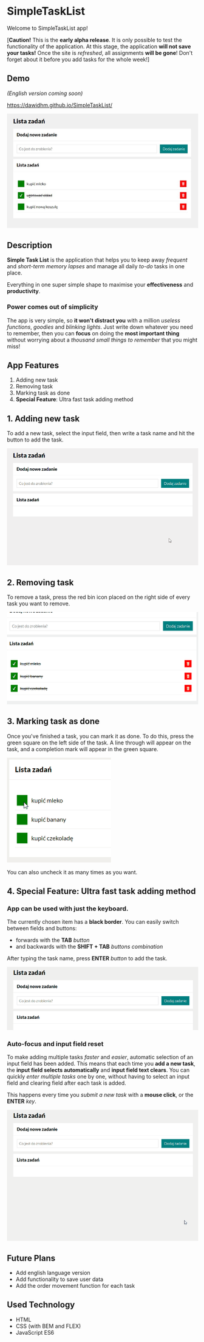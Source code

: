# SimpleTaskList

Welcome to SimpleTaskList app!

[**Caution!** This is the **early alpha release**. It is only possible to test the functionality of the application. At this stage, the application **will not save your tasks!** Once the site is *refreshed*, all assignments **will be gone**! Don't forget about it before you add tasks for the whole week!]


## Demo

*(English version coming soon)*

https://dawidhm.github.io/SimpleTaskList/

![SimpleTaskList App Image](images/1-simpleTaskList.jpg)


## Description

**Simple Task List** is the application that helps you to keep away *frequent* and *short-term memory lapses* and manage all daily *to-do* tasks in one place.

Everything in one super simple shape to maximise your **effectiveness** and **productivity**.


### Power comes out of simplicity

The app is very simple, so **it won't distract you** with a million *useless functions*, *goodies* and *blinking lights*. Just write down whatever you need to remember, then you can **focus** on doing the **most important thing** without worrying about a *thousand small things to remember* that you might miss!


## App Features
1. Adding new task
1. Removing task
1. Marking task as done
1. **Special Feature**: Ultra fast task adding method

## 1. Adding new task

To add a new task, select the input field, then write a task name and hit the button to add the task.

![Adding new task gif](images/2-adding-new-task.gif)


## 2. Removing task

To remove a task, press the red bin icon placed on the right side of every task you want to remove.

![Removing task gif](images/2-removing-task.gif)

## 3. Marking task as done

Once you've finished a task, you can mark it as done. To do this, press the green square on the left side of the task. A line through will appear on the task, and a completion mark will appear in the green square. 

![Marking task as done gif](images/3-marking-done-small.gif)

You can also uncheck it as many times as you want.

## 4. **Special Feature:** Ultra fast task adding method

### **App can be used with just the keyboard**. 

The currently chosen item has a **black border**. You can easily switch between fields and buttons:

- forwards with the **TAB** *button* 
- and backwards with the **SHIFT + TAB** *buttons combination*

After typing the task name, press **ENTER** *button* to add the task.

![Ultra fast adding method using keyboard gif](images/4-special-feature-a.gif)

### **Auto-focus and input field reset**

To make adding multiple tasks *faster* and *easier*, automatic selection of an input field has been added. This means that each time you **add a new task**, the **input field selects automatically** and **input field text clears**. You can quickly *enter multiple tasks* one by one, without having to select an input field and clearing field after each task is added.

This happens every time you *submit a new task* with a **mouse click**, or the **ENTER** *key*. 

![Ultra fast adding method using keyboard gif](images/4-special-feature-b.gif)


## Future Plans

- Add english language version
- Add functionality to save user data
- Add the order movement function for each task


## Used Technology

- HTML
- CSS (with BEM and FLEX)
- JavaScript ES6